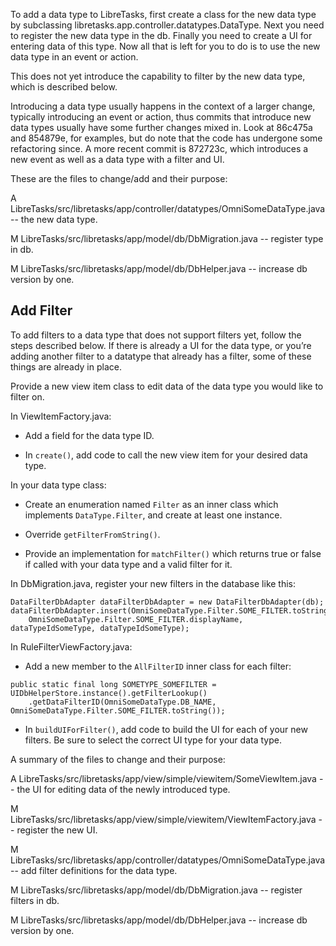 To add a data type to LibreTasks, first create a class for the new data type by subclassing libretasks.app.controller.datatypes.DataType. Next you need to register the new data type in the db. Finally you need to create a UI for entering data of this type. Now all that is left for you to do is to use the new data type in an event or action.

This does not yet introduce the capability to filter by the new data type, which is described below.

Introducing a data type usually happens in the context of a larger change, typically introducing an event or action, thus commits that introduce new data types usually have some further changes mixed in. Look at 86c475a and 854879e, for examples, but do note that the code has undergone some refactoring since. A more recent commit is 872723c, which introduces a new event as well as a data type with a filter and UI.

These are the files to change/add and their purpose:

A LibreTasks/src/libretasks/app/controller/datatypes/OmniSomeDataType.java -- the new data type.

M LibreTasks/src/libretasks/app/model/db/DbMigration.java -- register type in db.

M LibreTasks/src/libretasks/app/model/db/DbHelper.java -- increase db version by one.

## Add Filter ##

To add filters to a data type that does not support filters yet, follow the steps described below. If there is already a UI for the data type, or you’re adding another filter to a datatype that already has a filter, some of these things are already in place.

Provide a new view item class to edit data of the data type you would like to filter on.

In ViewItemFactory.java:

* Add a field for the data type ID.

* In `create()`, add code to call the new view item for your desired data type.

In your data type class:

* Create an enumeration named `Filter` as an inner class which implements `DataType.Filter`, and create at least one instance.

* Override `getFilterFromString()`.

* Provide an implementation for `matchFilter()` which returns true or false if called with your data type and a valid filter for it.

In DbMigration.java, register your new filters in the database like this:

```
DataFilterDbAdapter dataFilterDbAdapter = new DataFilterDbAdapter(db);
dataFilterDbAdapter.insert(OmniSomeDataType.Filter.SOME_FILTER.toString(),
	OmniSomeDataType.Filter.SOME_FILTER.displayName, dataTypeIdSomeType, dataTypeIdSomeType);
```

In RuleFilterViewFactory.java:

* Add a new member to the `AllFilterID` inner class for each filter:

```
public static final long SOMETYPE_SOMEFILTER = UIDbHelperStore.instance().getFilterLookup()
    .getDataFilterID(OmniSomeDataType.DB_NAME, OmniSomeDataType.Filter.SOME_FILTER.toString());

```

* In `buildUIForFilter()`, add code to build the UI for each of your new filters. Be sure to select the correct UI type for your data type.

A summary of the files to change and their purpose:

A LibreTasks/src/libretasks/app/view/simple/viewitem/SomeViewItem.java -- the UI for editing data of the newly introduced type.

M LibreTasks/src/libretasks/app/view/simple/viewitem/ViewItemFactory.java -- register the new UI.

M LibreTasks/src/libretasks/app/controller/datatypes/OmniSomeDataType.java -- add filter definitions for the data type.

M LibreTasks/src/libretasks/app/model/db/DbMigration.java -- register filters in db.

M LibreTasks/src/libretasks/app/model/db/DbHelper.java -- increase db version by one.

